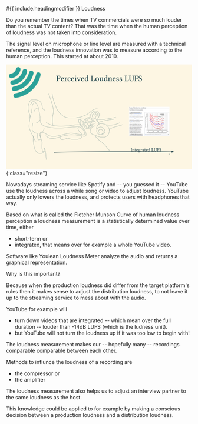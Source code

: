 #{{ include.headingmodifier }} Loudness

Do you remember the times when TV commercials were so much louder than the actual TV content?
That was the time when the human perception of loudness was not taken into consideration.

The signal level on microphone or line level are measured with a technical reference, and the loudness innovation was to measure according to the human perception. This started at about 2010.

![perceived loudness, equal loudness contour, integrated LUFS](/tec/log/audio/images/perceived-loudness_equal-loudness-contour_integrated-LUFS.png){:class="resize"}

Nowadays streaming service like Spotify and -- you guessed it -- YouTube use the loudness across a while song or video to adjust loudness. YouTube actually only lowers the loudness, and protects users with headphones that way.

Based on what is called the Fletcher Munson Curve of human loudness perception a loudness measurement is a statistically determined value over time, either

- short-term or
- integrated, that means over for example a whole YouTube video.

Software like Youlean Loudness Meter analyze the audio and returns a graphical representation.


Why is this important?

Because when the production loudness did differ from the target platform's rules then it makes sense to adjust the distribution loudness, to not leave it up to the streaming service to mess about with the audio.

YouTube for example will

- turn down videos that are integrated -- which mean over the full duration -- louder than -14dB LUFS (which is the ludness unit).
- but YouTube will not turn the loudness up if it was too low to begin with!

The loudness measurement makes our -- hopefully many -- recordings comparable comparable between each other.

Methods to influnce the loudness of a recording are

- the compressor or
- the amplifier

The loudness measurement also helps us to adjust an interview partner to the same loudness as the host.

This knowledge could be applied to for example by making a conscious decision between a production loudness and a distribution loudness.
